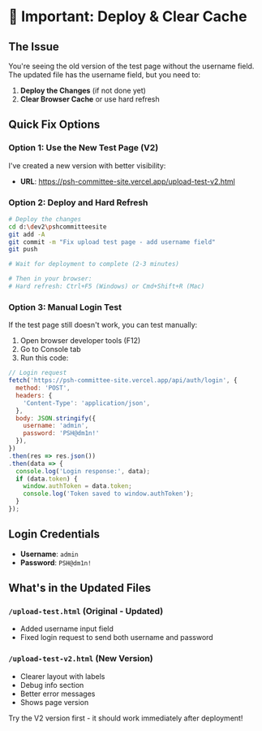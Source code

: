 # 🚨 Important: Deploy & Clear Cache

## The Issue
You're seeing the old version of the test page without the username field. The updated file has the username field, but you need to:

1. **Deploy the Changes** (if not done yet)
2. **Clear Browser Cache** or use hard refresh

## Quick Fix Options

### Option 1: Use the New Test Page (V2)
I've created a new version with better visibility:
- **URL**: https://psh-committee-site.vercel.app/upload-test-v2.html

### Option 2: Deploy and Hard Refresh
```bash
# Deploy the changes
cd d:\dev2\pshcommitteesite
git add -A
git commit -m "Fix upload test page - add username field"
git push

# Wait for deployment to complete (2-3 minutes)

# Then in your browser:
# Hard refresh: Ctrl+F5 (Windows) or Cmd+Shift+R (Mac)
```

### Option 3: Manual Login Test
If the test page still doesn't work, you can test manually:

1. Open browser developer tools (F12)
2. Go to Console tab
3. Run this code:
```javascript
// Login request
fetch('https://psh-committee-site.vercel.app/api/auth/login', {
  method: 'POST',
  headers: {
    'Content-Type': 'application/json',
  },
  body: JSON.stringify({
    username: 'admin',
    password: 'PSH@dm1n!'
  }),
})
.then(res => res.json())
.then(data => {
  console.log('Login response:', data);
  if (data.token) {
    window.authToken = data.token;
    console.log('Token saved to window.authToken');
  }
});
```

## Login Credentials
- **Username**: `admin`
- **Password**: `PSH@dm1n!`

## What's in the Updated Files

### `/upload-test.html` (Original - Updated)
- Added username input field
- Fixed login request to send both username and password

### `/upload-test-v2.html` (New Version)
- Clearer layout with labels
- Debug info section
- Better error messages
- Shows page version

Try the V2 version first - it should work immediately after deployment!